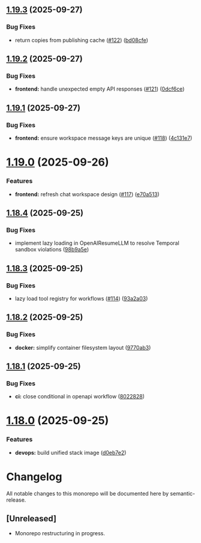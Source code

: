## [1.19.3](https://github.com/yamshy/resume-assistant/compare/v1.19.2...v1.19.3) (2025-09-27)


### Bug Fixes

* return copies from publishing cache ([#122](https://github.com/yamshy/resume-assistant/issues/122)) ([bd08cfe](https://github.com/yamshy/resume-assistant/commit/bd08cfeba95153b56e8278bfb4c389887a027793))

## [1.19.2](https://github.com/yamshy/resume-assistant/compare/v1.19.1...v1.19.2) (2025-09-27)


### Bug Fixes

* **frontend:** handle unexpected empty API responses ([#121](https://github.com/yamshy/resume-assistant/issues/121)) ([0dcf6ce](https://github.com/yamshy/resume-assistant/commit/0dcf6ceb8dda6a8be65feddde0c815752c41577e))

## [1.19.1](https://github.com/yamshy/resume-assistant/compare/v1.19.0...v1.19.1) (2025-09-27)


### Bug Fixes

* **frontend:** ensure workspace message keys are unique ([#118](https://github.com/yamshy/resume-assistant/issues/118)) ([4c131e7](https://github.com/yamshy/resume-assistant/commit/4c131e743031e43e2a88a1d1cb5b77224f0e12f0))

# [1.19.0](https://github.com/yamshy/resume-assistant/compare/v1.18.4...v1.19.0) (2025-09-26)


### Features

* **frontend:** refresh chat workspace design ([#117](https://github.com/yamshy/resume-assistant/issues/117)) ([e70a513](https://github.com/yamshy/resume-assistant/commit/e70a513f30eb2f313b6024fb00011edd7c95c5ab))

## [1.18.4](https://github.com/yamshy/resume-assistant/compare/v1.18.3...v1.18.4) (2025-09-25)


### Bug Fixes

* implement lazy loading in OpenAIResumeLLM to resolve Temporal sandbox violations ([98b9a5e](https://github.com/yamshy/resume-assistant/commit/98b9a5e4e3c6f79a3d0c860146e9567c71aa7102))

## [1.18.3](https://github.com/yamshy/resume-assistant/compare/v1.18.2...v1.18.3) (2025-09-25)


### Bug Fixes

* lazy load tool registry for workflows ([#114](https://github.com/yamshy/resume-assistant/issues/114)) ([93a2a03](https://github.com/yamshy/resume-assistant/commit/93a2a03a1945533ab8bac3cb4003aaff374926bc))

## [1.18.2](https://github.com/yamshy/resume-assistant/compare/v1.18.1...v1.18.2) (2025-09-25)


### Bug Fixes

* **docker:** simplify container filesystem layout ([9770ab3](https://github.com/yamshy/resume-assistant/commit/9770ab301d72c3953a983d1c1f5b01f94801081f))

## [1.18.1](https://github.com/yamshy/resume-assistant/compare/v1.18.0...v1.18.1) (2025-09-25)


### Bug Fixes

* **ci:** close conditional in openapi workflow ([8022828](https://github.com/yamshy/resume-assistant/commit/80228287623ee89700811bc76e97bfc8eaaee543))

# [1.18.0](https://github.com/yamshy/resume-assistant/compare/v1.17.0...v1.18.0) (2025-09-25)


### Features

* **devops:** build unified stack image ([d0eb7e2](https://github.com/yamshy/resume-assistant/commit/d0eb7e266fa296ffdc70908bea99970f55846858))

# Changelog

All notable changes to this monorepo will be documented here by semantic-release.

## [Unreleased]
- Monorepo restructuring in progress.
